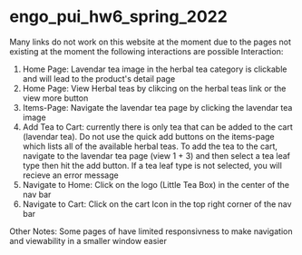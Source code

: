 # engo_pui_hw6_spring_2022
Many links do not work on this website at the moment due to the pages not existing at the moment the following interactions are possible
Interaction: 
1. Home Page: Lavendar tea image in the herbal tea category is clickable and will lead to the product's detail page
2. Home Page: View Herbal teas by clikcing on the herbal teas link or the view more button
3. Items-Page: Navigate the lavendar tea page by clicking the lavendar tea image
4. Add Tea to Cart: currently there is only tea that can be added to the cart (lavendar tea). Do not use the quick add buttons on the items-page which lists all of the available herbal teas. To add the tea to the cart, navigate to the lavendar tea page (view 1 + 3) and then select a tea leaf type then hit the add button. If a tea leaf type is not selected, you will recieve an error message
5. Navigate to Home: Click on the logo (Little Tea Box) in the center of the nav bar
6. Navigate to Cart: Click on the cart Icon in the top right corner of the nav bar

Other Notes: 
Some pages of have limited responsivness to make navigation and viewability in a smaller window easier 


